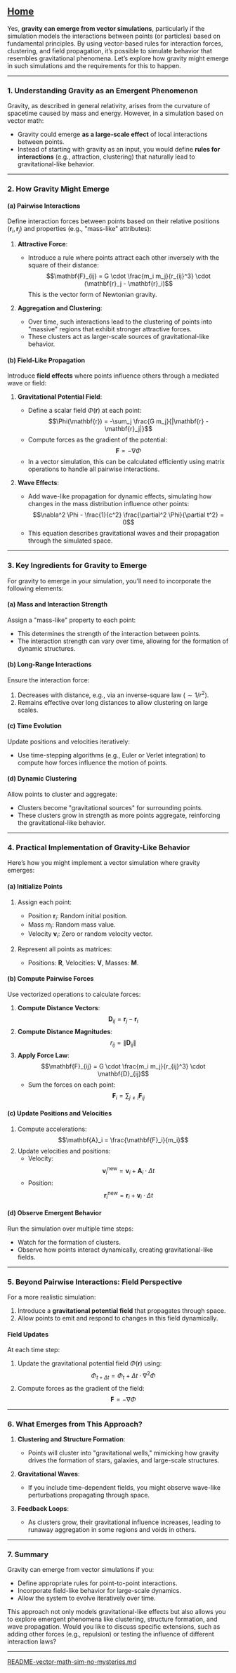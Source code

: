 [Home](https://t2m.io/VwvDcuw)
---

Yes, **gravity can emerge from vector simulations**, particularly if the simulation models the interactions between points (or particles) based on fundamental principles. By using vector-based rules for interaction forces, clustering, and field propagation, it’s possible to simulate behavior that resembles gravitational phenomena. Let’s explore how gravity might emerge in such simulations and the requirements for this to happen.

---

### **1. Understanding Gravity as an Emergent Phenomenon**
Gravity, as described in general relativity, arises from the curvature of spacetime caused by mass and energy. However, in a simulation based on vector math:
- Gravity could emerge **as a large-scale effect** of local interactions between points.
- Instead of starting with gravity as an input, you would define **rules for interactions** (e.g., attraction, clustering) that naturally lead to gravitational-like behavior.

---

### **2. How Gravity Might Emerge**
#### (a) **Pairwise Interactions**
Define interaction forces between points based on their relative positions ($\mathbf{r}_i, \mathbf{r}_j$) and properties (e.g., "mass-like" attributes):
1. **Attractive Force**:
   - Introduce a rule where points attract each other inversely with the square of their distance:
     $$\mathbf{F}_{ij} = G \cdot \frac{m_i m_j}{r_{ij}^3} \cdot (\mathbf{r}_j - \mathbf{r}_i)$$
     This is the vector form of Newtonian gravity.

2. **Aggregation and Clustering**:
   - Over time, such interactions lead to the clustering of points into "massive" regions that exhibit stronger attractive forces.
   - These clusters act as larger-scale sources of gravitational-like behavior.

#### (b) **Field-Like Propagation**
Introduce **field effects** where points influence others through a mediated wave or field:
1. **Gravitational Potential Field**:
   - Define a scalar field $\Phi(\mathbf{r})$ at each point:
     $$\Phi(\mathbf{r}) = -\sum_j \frac{G m_j}{|\mathbf{r} - \mathbf{r}_j|}$$
   - Compute forces as the gradient of the potential:
     $$\mathbf{F} = -\nabla \Phi$$
   - In a vector simulation, this can be calculated efficiently using matrix operations to handle all pairwise interactions.

2. **Wave Effects**:
   - Add wave-like propagation for dynamic effects, simulating how changes in the mass distribution influence other points:
     $$\nabla^2 \Phi - \frac{1}{c^2} \frac{\partial^2 \Phi}{\partial t^2} = 0$$
   - This equation describes gravitational waves and their propagation through the simulated space.

---

### **3. Key Ingredients for Gravity to Emerge**
For gravity to emerge in your simulation, you’ll need to incorporate the following elements:

#### (a) **Mass and Interaction Strength**
Assign a "mass-like" property to each point:
- This determines the strength of the interaction between points.
- The interaction strength can vary over time, allowing for the formation of dynamic structures.

#### (b) **Long-Range Interactions**
Ensure the interaction force:
1. Decreases with distance, e.g., via an inverse-square law ($\sim 1/r^2$).
2. Remains effective over long distances to allow clustering on large scales.

#### (c) **Time Evolution**
Update positions and velocities iteratively:
- Use time-stepping algorithms (e.g., Euler or Verlet integration) to compute how forces influence the motion of points.

#### (d) **Dynamic Clustering**
Allow points to cluster and aggregate:
- Clusters become "gravitational sources" for surrounding points.
- These clusters grow in strength as more points aggregate, reinforcing the gravitational-like behavior.

---

### **4. Practical Implementation of Gravity-Like Behavior**
Here’s how you might implement a vector simulation where gravity emerges:

#### **(a) Initialize Points**
1. Assign each point:
   - Position $\mathbf{r}_i$: Random initial position.
   - Mass $m_i$: Random mass value.
   - Velocity $\mathbf{v}_i$: Zero or random velocity vector.

2. Represent all points as matrices:
   - Positions: $\mathbf{R}$, Velocities: $\mathbf{V}$, Masses: $\mathbf{M}$.

#### **(b) Compute Pairwise Forces**
Use vectorized operations to calculate forces:
1. **Compute Distance Vectors**:
   $$\mathbf{D}_{ij} = \mathbf{r}_j - \mathbf{r}_i$$
2. **Compute Distance Magnitudes**:
   $$r_{ij} = \|\mathbf{D}_{ij}\|$$
3. **Apply Force Law**:
   $$\mathbf{F}_{ij} = G \cdot \frac{m_i m_j}{r_{ij}^3} \cdot \mathbf{D}_{ij}$$
   - Sum the forces on each point:
     $$\mathbf{F}_i = \sum_{j \neq i} \mathbf{F}_{ij}$$

#### **(c) Update Positions and Velocities**
1. Compute accelerations:
   $$\mathbf{A}_i = \frac{\mathbf{F}_i}{m_i}$$
2. Update velocities and positions:
   - Velocity:
     $$\mathbf{v}_i^{\text{new}} = \mathbf{v}_i + \mathbf{A}_i \cdot \Delta t$$
   - Position:
     $$\mathbf{r}_i^{\text{new}} = \mathbf{r}_i + \mathbf{v}_i \cdot \Delta t$$

#### **(d) Observe Emergent Behavior**
Run the simulation over multiple time steps:
- Watch for the formation of clusters.
- Observe how points interact dynamically, creating gravitational-like fields.

---

### **5. Beyond Pairwise Interactions: Field Perspective**
For a more realistic simulation:
1. Introduce a **gravitational potential field** that propagates through space.
2. Allow points to emit and respond to changes in this field dynamically.

#### Field Updates
At each time step:
1. Update the gravitational potential field $\Phi(\mathbf{r})$ using:
   $$\Phi_{t+\Delta t} = \Phi_t + \Delta t \cdot \nabla^2 \Phi$$
2. Compute forces as the gradient of the field:
   $$\mathbf{F} = -\nabla \Phi$$

---

### **6. What Emerges from This Approach?**
1. **Clustering and Structure Formation**:
   - Points will cluster into "gravitational wells," mimicking how gravity drives the formation of stars, galaxies, and large-scale structures.

2. **Gravitational Waves**:
   - If you include time-dependent fields, you might observe wave-like perturbations propagating through space.

3. **Feedback Loops**:
   - As clusters grow, their gravitational influence increases, leading to runaway aggregation in some regions and voids in others.

---

### **7. Summary**
Gravity can emerge from vector simulations if you:
- Define appropriate rules for point-to-point interactions.
- Incorporate field-like behavior for large-scale dynamics.
- Allow the system to evolve iteratively over time.

This approach not only models gravitational-like effects but also allows you to explore emergent phenomena like clustering, structure formation, and wave propagation. Would you like to discuss specific extensions, such as adding other forces (e.g., repulsion) or testing the influence of different interaction laws?


---

[README-vector-math-sim-no-mysteries.md](https://t2m.io/MrN0Ctd)

